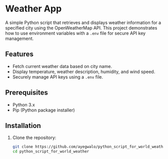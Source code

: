 # Weather App

A simple Python script that retrieves and displays weather information for a specified city using the OpenWeatherMap API. This project demonstrates how to use environment variables with a `.env` file for secure API key management.

## Features

- Fetch current weather data based on city name.
- Display temperature, weather description, humidity, and wind speed.
- Securely manage API keys using a `.env` file.

## Prerequisites

- Python 3.x
- Pip (Python package installer)

## Installation

1. Clone the repository:

   ```bash
   git clone https://github.com/ayegwalo/python_script_for_world_weather.git
   cd python_script_for_world_weather
